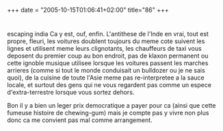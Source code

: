 +++
date = "2005-10-15T01:06:41+02:00"
title="86"
+++
#
escaping india
Ca y est, ouf, enfin. L'antithese de l'Inde en vrai, tout est propre, fleuri, les voitures doublent toujours du meme cote suivent les lignes et utilisent meme leurs clignotants, les chauffeurs de taxi vous deposent du premier coup au bon endroit, pas de klaxon permanent ou cette ignoble musique utilisee lorsque les voitures passent les marches arrieres (comme si tout le monde conduisait un bulldozer ou je ne sais quoi), de la cuisine de toute l'Asie meme pas re-interpretee a la sauce locale, et surtout des gens qui ne vous regardent pas comme un espece d'extra-terrestre lorsque vous sortez dehors.

Bon il y a bien un leger prix democratique a payer pour ca (ainsi que cette fumeuse histoire de chewing-gum) mais je compte pas y vivre non plus donc ca me convient pas mal comme arrangement.

